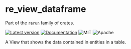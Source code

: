 # re_view_dataframe

Part of the [`rerun`](https://github.com/rerun-io/rerun) family of crates.

[![Latest version](https://img.shields.io/crates/v/re_view_dataframe.svg)](https://crates.io/crates/re_view_dataframe)
[![Documentation](https://docs.rs/re_view_dataframe/badge.svg)](https://docs.rs/re_view_dataframe)
![MIT](https://img.shields.io/badge/license-MIT-blue.svg)
![Apache](https://img.shields.io/badge/license-Apache-blue.svg)

A View that shows the data contained in entities in a table.
